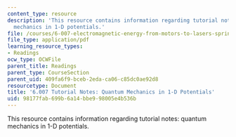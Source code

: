 ```yaml
---
content_type: resource
description: 'This resource contains information regarding tutorial notes: quantum
  mechanics in 1-D potentials.'
file: /courses/6-007-electromagnetic-energy-from-motors-to-lasers-spring-2011/98177fab699b6a14bbe998005e4b536b_MIT6_007S11_quantum.pdf
file_type: application/pdf
learning_resource_types:
- Readings
ocw_type: OCWFile
parent_title: Readings
parent_type: CourseSection
parent_uid: 409fa6f9-bceb-2eda-ca06-c85dc0ae92d8
resourcetype: Document
title: '6.007 Tutorial Notes: Quantum Mechanics in 1-D Potentials'
uid: 98177fab-699b-6a14-bbe9-98005e4b536b
---
```

This resource contains information regarding tutorial notes: quantum mechanics in 1-D potentials.

